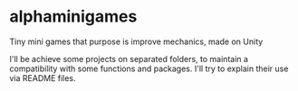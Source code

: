 # alphaminigames
Tiny mini games that purpose is improve mechanics, made on Unity

I'll be achieve some projects on separated folders, to maintain a compatibility with some functions and packages. I'll try to explain their use via README files.
